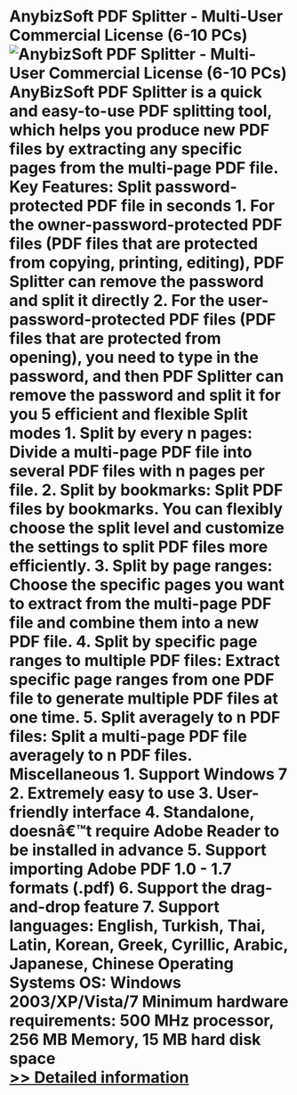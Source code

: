 # AnybizSoft PDF Splitter - Multi-User Commercial License (6-10 PCs)<br />![AnybizSoft PDF Splitter - Multi-User Commercial License (6-10 PCs)](https://mycommerce.akamaized.net/api/pimages/P300952771/BIG/300952771.JPG)<br />AnyBizSoft PDF Splitter is a quick and easy-to-use PDF splitting tool, which helps you produce new PDF files by extracting any specific pages from the multi-page PDF file. Key Features: Split password-protected PDF file in seconds 1. For the owner-password-protected PDF files (PDF files that are protected from copying, printing, editing), PDF Splitter can remove the password and split it directly 2. For the user-password-protected PDF files (PDF files that are protected from opening), you need to type in the password, and then PDF Splitter can remove the password and split it for you 5 efficient and flexible Split modes 1. Split by every n pages: Divide a multi-page PDF file into several PDF files with n pages per file. 2. Split by bookmarks: Split PDF files by bookmarks. You can flexibly choose the split level and customize the settings to split PDF files more efficiently. 3. Split by page ranges: Choose the specific pages you want to extract from the multi-page PDF file and combine them into a new PDF file. 4. Split by specific page ranges to multiple PDF files: Extract specific page ranges from one PDF file to generate multiple PDF files at one time. 5. Split averagely to n PDF files: Split a multi-page PDF file averagely to n PDF files. Miscellaneous 1. Support Windows 7 2. Extremely easy to use 3. User-friendly interface 4. Standalone, doesnâ€™t require Adobe Reader to be installed in advance 5. Support importing Adobe PDF 1.0 - 1.7 formats (.pdf) 6. Support the drag-and-drop feature 7. Support languages: English, Turkish, Thai, Latin, Korean, Greek, Cyrillic, Arabic, Japanese, Chinese Operating Systems OS: Windows 2003/XP/Vista/7 Minimum hardware requirements: 500 MHz processor, 256 MB Memory, 15 MB hard disk space<br />[>> Detailed information](https://secure.shareit.com/shareit/product.html?productid=300952771&affiliateid=200057808)